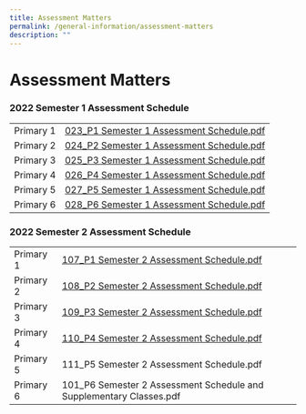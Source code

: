 ```yaml
---
title: Assessment Matters
permalink: /general-information/assessment-matters
description: ""
---
```

# **Assessment Matters**

### 2022 Semester 1 Assessment Schedule

|  	|  	|
|---	|---	|
| Primary 1 	|  [023_P1 Semester 1 Assessment Schedule.pdf](/files/023_P1%20Semester%201%20Assessment%20Schedule.pdf) 	|
| Primary 2 	|  [024_P2 Semester 1 Assessment Schedule.pdf](/files/024_P2%20Semester%201%20Assessment%20Schedule.pdf) 	|
| Primary 3 	|  [025_P3 Semester 1 Assessment Schedule.pdf]((/files/025_P3%20Semester%201%20Assessment%20Schedule.pdf)) 	|
| Primary 4 	|  [026_P4 Semester 1 Assessment Schedule.pdf](/files/026_P4%20Semester%201%20Assessment%20Schedule.pdf) 	|
| Primary 5 	|  [027_P5 Semester 1 Assessment Schedule.pdf](/files/027_P5%20Semester%201%20Assessment%20Schedule.pdf) 	|
| Primary 6 	|  [028_P6 Semester 1 Assessment Schedule.pdf](/files/028_P6%20Semester%201%20Assessment%20Schedule.pdf) 	|

### 2022 Semester 2 Assessment Schedule

|  	|  	|
|---	|---	|
| Primary 1 	| [107_P1 Semester 2 Assessment Schedule.pdf](/files/107_P1%20Semester%202%20Assessment%20Schedule.pdf)  	|
| Primary 2 	| [108_P2 Semester 2 Assessment Schedule.pdf](/files/108_P2%20Semester%202%20Assessment%20Schedule.pdf)  	|
| Primary 3 	| [109_P3 Semester 2 Assessment Schedule.pdf](/files/109_P3%20Semester%202%20Assessment%20Schedule.pdf)  	|
| Primary 4 	| [110_P4 Semester 2 Assessment Schedule.pdf](/files/110_P4%20Semester%202%20Assessment%20Schedule.pdf)  	|
| Primary 5 	| 111_P5 Semester 2 Assessment Schedule.pdf  	|
| Primary 6 	| 101_P6 Semester 2 Assessment Schedule and Supplementary Classes.pdf  	|